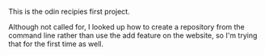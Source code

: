 This is the odin recipies first project. 

Although not called for, I looked up how to create a repository from the command line rather than use the add feature on the website, so I'm trying that for the first time as well.